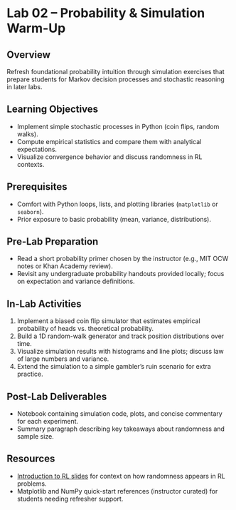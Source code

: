 # Lab 02 – Probability & Simulation Warm-Up

## Overview
Refresh foundational probability intuition through simulation exercises that prepare students for Markov decision processes and stochastic reasoning in later labs.

## Learning Objectives
- Implement simple stochastic processes in Python (coin flips, random walks).
- Compute empirical statistics and compare them with analytical expectations.
- Visualize convergence behavior and discuss randomness in RL contexts.

## Prerequisites
- Comfort with Python loops, lists, and plotting libraries (`matplotlib` or `seaborn`).
- Prior exposure to basic probability (mean, variance, distributions).

## Pre-Lab Preparation
- Read a short probability primer chosen by the instructor (e.g., MIT OCW notes or Khan Academy review).
- Revisit any undergraduate probability handouts provided locally; focus on expectation and variance definitions.

## In-Lab Activities
1. Implement a biased coin flip simulator that estimates empirical probability of heads vs. theoretical probability.
2. Build a 1D random-walk generator and track position distributions over time.
3. Visualize simulation results with histograms and line plots; discuss law of large numbers and variance.
4. Extend the simulation to a simple gambler’s ruin scenario for extra practice.

## Post-Lab Deliverables
- Notebook containing simulation code, plots, and concise commentary for each experiment.
- Summary paragraph describing key takeaways about randomness and sample size.

## Resources
- [Introduction to RL slides](../../old%20content/Lec/intro_RL.pdf) for context on how randomness appears in RL problems.
- Matplotlib and NumPy quick-start references (instructor curated) for students needing refresher support.
